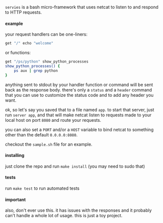 `servies` is a bash micro-framework that uses netcat to listen to and respond
to HTTP requests.

#### example

your request handlers can be one-liners:

```bash
get "/" echo "welcome"
```

or functions:

```bash
get "/ps/python" show_python_processes
show_python_processes() {
    ps aux | grep python
}
```

anything sent to stdout by your handler function or command will be sent back
as the response body. there's only a `status` and a `header` command that you
can use to customize the status code and to add any header you want.

ok, so let's say you saved that to a file named `app`. to start that server,
just run `server app`, and that will make netcat listen to requests made to
your local host on port `8080` and route your requests.

you can also set a `PORT` and/or a `HOST` variable to bind netcat to something
other than the default `0.0.0.0:8080`.

checkout the `sample.sh` file for an example.

#### installing

just clone the repo and run `make install` (you may need to sudo that)

#### tests

run `make test` to run automated tests

#### important

also, don't ever use this. it has issues with the responses and it probably
can't handle a whole lot of usage. this is just a toy project.
